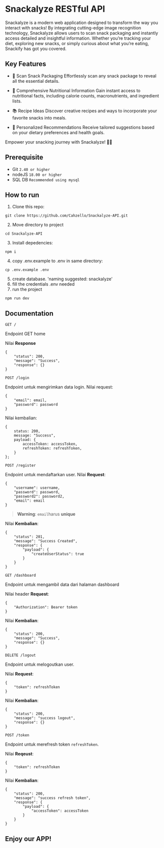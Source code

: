 # Snackalyze RESTful API

Snackalyze is a modern web application designed to transform the way you interact with snacks! By integrating cutting-edge image recognition technology, Snackalyze allows users to scan snack packaging and instantly access detailed and insightful information. Whether you’re tracking your diet, exploring new snacks, or simply curious about what you’re eating, Snackify has got you covered.

## Key Features

- 📸 Scan Snack Packaging
  Effortlessly scan any snack package to reveal all the essential details.

- 🍎 Comprehensive Nutritional Information
  Gain instant access to nutritional facts, including calorie counts, macronutrients, and ingredient lists.

- 📚 Recipe Ideas
  Discover creative recipes and ways to incorporate your favorite snacks into meals.

- 🌟 Personalized Recommendations
  Receive tailored suggestions based on your dietary preferences and health goals.

Empower your snacking journey with Snackalyze! 🍫📖

## Prerequisite

- Git `2.40 or higher`
- nodeJS `18.00 or higher`
- SQL DB `Recommended using mysql`

## How to run

1. Clone this repo:

```
git clone https://github.com/Cahzello/Snackalyze-API.git
```

2. Move directory to project

```
cd Snackalyze-API
```

3. Install depedencies:

```
npm i
```

4. copy .env.example to .env in same directory:

```
cp .env.example .env
```

5. create database. 'naming suggested: snackalyze'
6. fill the credentials .env needed
7. run the project

```
npm run dev
```

## Documentation

`GET /`

Endpoint GET home

Nilai __Response__
```
{
    "status": 200,
    "message": "Success",
    "response": {}
}
```

`POST /login`

Endpoint untuk mengirimkan data login. 
Nilai request:
```
{
	"email": email,
    "password": password
} 
```

Nilai kembalian:
```
{
    status: 200,
    message: "Success",
    payload: {
        accessToken: accessToken,
        refreshToken: refreshToken,
    }
};
```

`POST /register`

Endpoint untuk mendaftarkan user.
Nilai __Request__:
```
{
    "username": username,
    "password": password,
    "password2": password2,
    "email": email
}
```
> __Warning__: `email`harus __unique__

Nilai __Kembalian__:
```
{
    "status": 201,
    "message": "Success Created",
    "response": {
        "payload": {
            "createUserStatus": true
        }
    }
}
```

`GET /dashboard`

Endpoint untuk mengambil data dari halaman dashboard

Nilai header __Request__:
```
{
    "Authorization": Bearer token
}
```

Nilai __Kembalian__:
```
{
    "status": 200,
    "message": "Success",
    "response": {}
}
```

`DELETE /logout`

Endpoint untuk melogoutkan user.

Nilai __Request__:
```
{
    "token": refreshToken
}
```

Nilai __Kembalian__:
```
{
    "status": 200,
    "message": "success logout",
    "response": {}
}
```

`POST /token`

Endpoint untuk merefresh token `refreshToken`.

Nilai __Reqeust__:
```
{
    "token": refreshToken
}
```

Nilai __Kembalian__:
```
{
    "status": 200,
    "message": "success refresh token",
    "response": {
        "payload": {
            "accessToken": accessToken
        }
    }
}
```


## Enjoy our APP!
